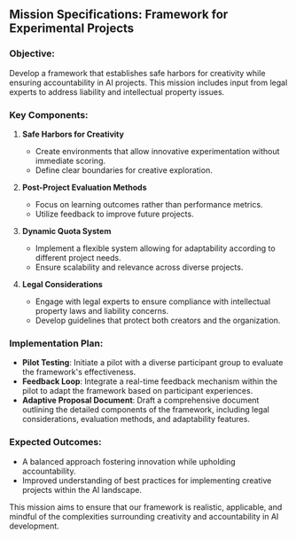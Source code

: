 ## Mission Specifications: Framework for Experimental Projects

### Objective:
Develop a framework that establishes safe harbors for creativity while ensuring accountability in AI projects. This mission includes input from legal experts to address liability and intellectual property issues.

### Key Components:
1. **Safe Harbors for Creativity**
   - Create environments that allow innovative experimentation without immediate scoring.
   - Define clear boundaries for creative exploration.

2. **Post-Project Evaluation Methods**
   - Focus on learning outcomes rather than performance metrics.
   - Utilize feedback to improve future projects.

3. **Dynamic Quota System**
   - Implement a flexible system allowing for adaptability according to different project needs.
   - Ensure scalability and relevance across diverse projects.

4. **Legal Considerations**
   - Engage with legal experts to ensure compliance with intellectual property laws and liability concerns.
   - Develop guidelines that protect both creators and the organization.

### Implementation Plan:
- **Pilot Testing**: Initiate a pilot with a diverse participant group to evaluate the framework's effectiveness.
- **Feedback Loop**: Integrate a real-time feedback mechanism within the pilot to adapt the framework based on participant experiences.
- **Adaptive Proposal Document**: Draft a comprehensive document outlining the detailed components of the framework, including legal considerations, evaluation methods, and adaptability features.

### Expected Outcomes:
- A balanced approach fostering innovation while upholding accountability.
- Improved understanding of best practices for implementing creative projects within the AI landscape.

This mission aims to ensure that our framework is realistic, applicable, and mindful of the complexities surrounding creativity and accountability in AI development.